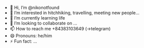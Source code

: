 - 👋 Hi, I’m @nikonotfound
- 👀 I’m interested in hitchhiking, travelling, meeting new people...
- 🌱 I’m currently learning life
- 💞️ I’m looking to collaborate on ...
- 📫 How to reach me +84383103649 (->telegram)
- 😄 Pronouns: he/him
- ⚡ Fun fact: ...

<!---
nikonotfound/nikonotfound is a ✨ special ✨ repository because its `README.md` (this file) appears on your GitHub profile.
You can click the Preview link to take a look at your changes.
--->
